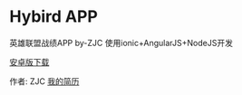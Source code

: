# Hybird APP
英雄联盟战绩APP by-ZJC
使用ionic+AngularJS+NodeJS开发

[安卓版下载](http://pan.baidu.com/s/1skLUdtF)

作者: ZJC
[我的简历](http://tvgonglue.com/)
